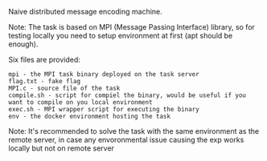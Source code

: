 Naive distributed message encoding machine.

Note: The task is based on MPI (Message Passing Interface) library, so for testing locally you need to setup environment at first (apt should be enough).

Six files are provided:

    mpi - the MPI task binary deployed on the task server
    flag.txt - fake flag
    MPI.c - source file of the task
    compile.sh - script for compiel the binary, would be useful if you want to compile on you local environment
    exec.sh - MPI wrapper script for executing the binary
    env - the docker environment hosting the task

Note: It's recommended to solve the task with the same environment as the remote server, in case any envoronmental issue causing the exp works locally but not on remote server
